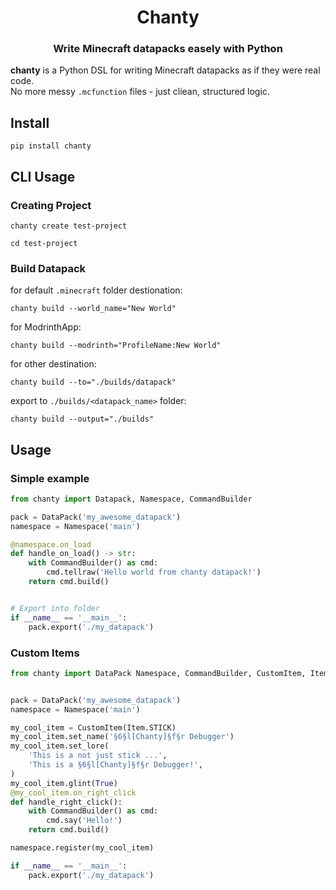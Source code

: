 <div align="center">

# Chanty
### Write Minecraft datapacks easely with Python

</div>

**chanty** is a Python DSL for writing Minecraft datapacks as if they were real code.  
No more messy `.mcfunction` files - just cliean, structured logic.


## Install
```shell
pip install chanty
```


## CLI Usage

### Creating Project
```shell
chanty create test-project

cd test-project
```

### Build Datapack
for default `.minecraft` folder destionation:
```shell
chanty build --world_name="New World"
```

for ModrinthApp:
```shell
chanty build --modrinth="ProfileName:New World"
```

for other destination:
```shell
chanty build --to="./builds/datapack"
```


export to `./builds/<datapack_name>` folder:
```shell
chanty build --output="./builds"
```



## Usage

### Simple example
```py
from chanty import Datapack, Namespace, CommandBuilder

pack = DataPack('my_awesome_datapack')
namespace = Namespace('main')

@namespace.on_load
def handle_on_load() -> str:
    with CommandBuilder() as cmd:
        cmd.tellraw('Hello world from chanty datapack!')
    return cmd.build()


# Export into folder
if __name__ == '__main__':
    pack.export('./my_datapack')
```


### Custom Items
```py
from chanty import DataPack Namespace, CommandBuilder, CustomItem, Item


pack = DataPack('my_awesome_datapack')
namespace = Namespace('main')

my_cool_item = CustomItem(Item.STICK)
my_cool_item.set_name('§6§l[Chanty]§f§r Debugger')
my_cool_item.set_lore(
    'This is a not just stick ...',
    'This is a §6§l[Chanty]§f§r Debugger!',
)
my_cool_item.glint(True)
@my_cool_item.on_right_click
def handle_right_click():
    with CommandBuilder() as cmd:
        cmd.say('Hello!')
    return cmd.build()

namespace.register(my_cool_item)

if __name__ == '__main__':
    pack.export('./my_datapack')
```
